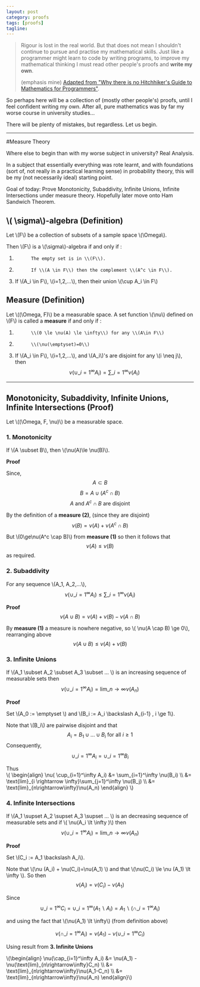 ```yaml
---
layout: post
category: proofs
tags: [proofs]
tagline:
---
```


> Rigour is lost in the real world. But that does not mean I shouldn't continue to pursue and practise my mathematical skills. Just like a programmer might learn to code by writing programs, to improve my mathematical thinking I must read other people's proofs and **write my own**.
>
> (emphasis mine) [Adapted from "Why there is no Hitchhiker's Guide to Mathematics for Programmers"](http://jeremykun.com/2013/02/08/why-there-is-no-hitchhikers-guide-to-mathematics-for-programmers/).

So perhaps here will be a collection of (mostly other people's) proofs, until I feel confident writing my own. After all, pure mathematics was by far my worse course in university studies...

There will be plenty of mistakes, but regardless. Let us begin.


---

#Measure Theory

Where else to begin than with my worse subject in university? Real Analysis.

In a subject that essentially everything was rote learnt, and with foundations (sort of, not really in a practical learning sense) in probability theory, this will be my (not necessarily ideal) starting point.

Goal of today: Prove Monotonicity, Subaddivity, Infinite Unions, Infinite Intersections under measure theory. Hopefully later move onto Ham Sandwich Theorem.

## \\( \sigma\\)-algebra (Definition)

Let \\(F\\) be a collection of subsets of a sample space \\(\Omega\\).

Then \\(F\\) is a \\(\sigma\\)-algebra if and only if :

1.           The empty set is in \\(F\\).
2.           If \\(A \in F\\) then the complement \\(A^c \in F\\).
3.  If \\(A_i \in F\\), \\(i=1,2,...\\), then their union \\(\cup A_i \in F\\)

## Measure (Definition)

Let \\((\Omega, F)\\) be a measurable space. A set function \\(\nu\\) defined on \\(F\\) is called a **measure** if and only if :

1.           \\(0 \le \nu(A) \le \infty\\) for any \\(A\in F\\)
2.           \\(\nu(\emptyset)=0\\)
3.  If \\(A_i \in F\\), \\(i=1,2,...\\), and \\(A_i\\)'s are disjoint for any \\(i \neq j\\), then $$ \nu (\cup\_{i=1}^\infty A_i) = \sum\_{i=1}^{\infty} \nu (A_i)$$

---

## Monotonicity, Subaddivity, Infinite Unions, Infinite Intersections (Proof)

Let \\((\Omega, F, \nu)\\) be a measurable space.

### 1. Monotonicity

If \\(A \subset B\\), then \\(\nu(A)\le \nu(B)\\).

**Proof**

Since,  
$$A \subset B$$
$$B = A \cup (A^c \cap B)$$
$$ A \text{ and } A^c \cap B \text{ are disjoint}$$

By the definition of a **measure (2)**, (since they are disjoint)
$$\nu(B) = \nu(A) + \nu(A^c \cap B)$$

But \\(0\ge\nu(A^c \cap B)\\) from **measure (1)** so then it follows that
$$\nu(A)\le \nu(B)$$
as required.

### 2. Subaddivity

For any sequence \\(A_1, A_2,...\\), $$ \nu(\cup\_{i=1}^\infty A_i) \le \sum\_{i=1}^\infty \nu(A_i)$$

**Proof**
$$ \nu(A\cup B) = \nu(A) + \nu(B) - \nu(A \cap B)$$

By **measure (1)** a measure is nowhere negative, so \\( \nu(A \cap B) \ge 0\\), rearranging above $$ \nu(A\cup B) \le \nu(A) + \nu(B) $$

### 3. Infinite Unions

If \\(A_1 \subset A_2 \subset A_3 \subset ... \\) is an increasing sequence of measurable sets then
$$ \nu(\cup\_{i=1}^\infty A_i) = \text{lim}\_{n\rightarrow\infty}\nu(A_n)$$

**Proof**

Set \\(A_0 := \emptyset \\) and \\(B_i := A_i \backslash A\_{i-1} , i \ge 1\\).

Note that \\(B_i\\) are pairwise disjoint and that $$ A_i = B_1 \cup ... \cup B_i \text{ for all } i \ge 1$$ Consequently, $$ \cup\_{i=1}^\infty A_i = \cup\_{i=1}^\infty B_i $$

Thus  
\\(
\begin{align}
\nu( \cup\_{i=1}^\infty A_i) &= \sum\_{i=1}^\infty \nu(B_i) \\\\
&= \text{lim}\_{i \rightarrow \infty}\sum\_{j=1}^\infty \nu(B_j) \\\\
&= \text{lim}\_{n\rightarrow\infty}\nu(A_n)
\end{align}
\\)

### 4. Infinite Intersections

If \\(A_1 \supset A_2 \supset A_3 \supset ... \\) is an decreasing sequence of measurable sets and if \\( \nu(A_i \lt \infty )\\) then
$$ \nu(\cup\_{i=1}^\infty A_i) = \text{lim}\_{n\rightarrow\infty}\nu(A_n)$$

**Proof**

Set \\(C_i := A_1 \backslash A_i\\).

Note that \\(\nu (A_i) + \nu(C_i)=\nu(A_1) \\) and that \\(\nu(C_i) \le \nu (A_1) \lt \infty \\). So then
$$ \nu (A_i) = \nu(C_i) - \nu(A_1) $$

Since $$ \cup\_{i=1}^\infty C_i = \cup\_{i=1}^\infty (A_1 \backslash A_i) = A_1 \backslash (\cap\_{i=1}^\infty A_i ) $$

and using the fact that \\(\nu(A_1) \lt \infty\\) (from definition above)

$$ \nu(\cap\_{i=1}^\infty A_i) = \nu(A_1) - \nu(\cup\_{i=1}^\infty C_i) $$

Using result from **3. Infinite Unions**

\\(\begin{align}
\nu(\cap\_{i=1}^\infty A_i) &= \nu(A_1) - \nu(\text{lim}\_{n\rightarrow\infty}C_n) \\\\
&= \text{lim}\_{n\rightarrow\infty}\nu(A_1-C_n) \\\\
&= \text{lim}\_{n\rightarrow\infty}\nu(A_n)
\end{align}\\)
